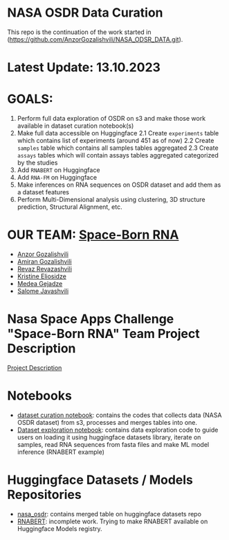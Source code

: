 # NASA OSDR Data Curation
This repo is the continuation of the work started in (https://github.com/AnzorGozalishvili/NASA_ODSR_DATA.git). 

# Latest Update: 13.10.2023

# GOALS:
1. Perform full data exploration of OSDR on s3 and make those work available in dataset curation notebook(s)
2. Make full data accessible on Huggingface
  2.1 Create `experiments` table which contains list of experiments (around 451 as of now)
  2.2 Create `samples` table which contains all samples tables aggregated
  2.3 Create `assays` tables which will contain assays tables aggregated categorized by the studies
3. Add `RNABERT` on Huggingface
4. Add `RNA-FM` on Huggingface
5. Make inferences on RNA sequences on OSDR dataset and add them as a dataset features
6. Perform Multi-Dimensional analysis using clustering, 3D structure prediction, Structural Alignment, etc.

# OUR TEAM: [**Space-Born RNA**](https://www.spaceappschallenge.org/2023/find-a-team/dea-has-covid/?tab=details)
- [Anzor Gozalishvili](https://github.com/AnzorGozalishvili)
- [Amiran Gozalishvili](https://github.com/AmiranGozalishvili)
- [Revaz Revazashvili](https://github.com/revaza05)
- [Kristine Eliosidze](https://github.com/kristiELLL)
- [Medea Gejadze](https://www.linkedin.com/in/medea-gejadze-3ab818207/)
- [Salome Javashvili](https://www.linkedin.com/in/salome-javashvili/)

# Nasa Space Apps Challenge "Space-Born RNA" Team Project Description
[Project Description](nasa_challenge_project_description.md)

# Notebooks
- [dataset curation notebook](dataset_curation.ipynb): contains the codes that collects data (NASA OSDR dataset) from s3, processes and merges tables into one.
- [Dataset exploration notebook](NASA_OSDR_explore.ipynb): contains data exploration code to guide users on loading it using huggingface datasets library, iterate on samples, read RNA sequences from fasta files and make ML model inference (RNABERT example)

# Huggingface Datasets / Models Repositories
- [nasa_osdr](https://huggingface.co/datasets/anz2/nasa_osdr): contains merged table on huggingface datasets repo
- [RNABERT](https://huggingface.co/anz2/RNABERT): incomplete work. Trying to make RNABERT available on Huggingface Models registry.

  
